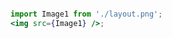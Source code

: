 ```jsx { "file": "./HomePage.jsx" }

```

```jsx noeditor
import Image1 from './layout.png';
<img src={Image1} />;
```
